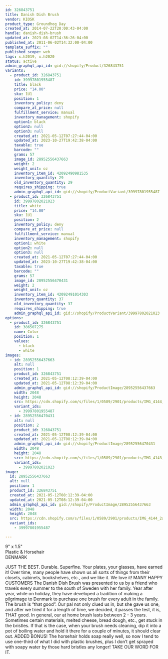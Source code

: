 ```yaml
---
id: 326843751
title: Danish Dish Brush
vendor: KIOSK
product_type: Groundhog Day
created_at: 2014-07-22T20:00:43-04:00
handle: danish-dish-brush
updated_at: 2023-08-02T14:36:26-04:00
published_at: 2011-06-02T14:32:00-04:00
template_suffix: ""
published_scope: web
tags: x.h2019, x.h2020
status: active
admin_graphql_api_id: gid://shopify/Product/326843751
variants:
  - product_id: 326843751
    id: 39997801955487
    title: black
    price: "14.00"
    sku: 1U1
    position: 1
    inventory_policy: deny
    compare_at_price: null
    fulfillment_service: manual
    inventory_management: shopify
    option1: black
    option2: null
    option3: null
    created_at: 2021-05-12T07:27:44-04:00
    updated_at: 2023-10-27T19:42:38-04:00
    taxable: true
    barcode: ""
    grams: 57
    image_id: 28952556437663
    weight: 2
    weight_unit: oz
    inventory_item_id: 42092490981535
    inventory_quantity: 29
    old_inventory_quantity: 29
    requires_shipping: true
    admin_graphql_api_id: gid://shopify/ProductVariant/39997801955487
  - product_id: 326843751
    id: 39997802021023
    title: white
    price: "14.00"
    sku: 1U1
    position: 2
    inventory_policy: deny
    compare_at_price: null
    fulfillment_service: manual
    inventory_management: shopify
    option1: white
    option2: null
    option3: null
    created_at: 2021-05-12T07:27:44-04:00
    updated_at: 2023-10-27T19:42:38-04:00
    taxable: true
    barcode: ""
    grams: 57
    image_id: 28952556470431
    weight: 2
    weight_unit: oz
    inventory_item_id: 42092491014303
    inventory_quantity: 37
    old_inventory_quantity: 37
    requires_shipping: true
    admin_graphql_api_id: gid://shopify/ProductVariant/39997802021023
options:
  - product_id: 326843751
    id: 386507275
    name: Color
    position: 1
    values:
      - black
      - white
images:
  - id: 28952556437663
    alt: null
    position: 1
    product_id: 326843751
    created_at: 2021-05-12T08:12:39-04:00
    updated_at: 2021-05-12T08:12:39-04:00
    admin_graphql_api_id: gid://shopify/ProductImage/28952556437663
    width: 2048
    height: 2048
    src: https://cdn.shopify.com/s/files/1/0589/2901/products/IMG_4144_2af6272b-2289-47c0-95c6-69c0b4bea10f.jpg?v=1620821559
    variant_ids:
      - 39997801955487
  - id: 28952556470431
    alt: null
    position: 2
    product_id: 326843751
    created_at: 2021-05-12T08:12:39-04:00
    updated_at: 2021-05-12T08:12:39-04:00
    admin_graphql_api_id: gid://shopify/ProductImage/28952556470431
    width: 2048
    height: 2048
    src: https://cdn.shopify.com/s/files/1/0589/2901/products/IMG_4143_b1e4c54a-0073-4642-b6b4-897f3d22a21d.jpg?v=1620821559
    variant_ids:
      - 39997802021023
image:
  id: 28952556437663
  alt: null
  position: 1
  product_id: 326843751
  created_at: 2021-05-12T08:12:39-04:00
  updated_at: 2021-05-12T08:12:39-04:00
  admin_graphql_api_id: gid://shopify/ProductImage/28952556437663
  width: 2048
  height: 2048
  src: https://cdn.shopify.com/s/files/1/0589/2901/products/IMG_4144_2af6272b-2289-47c0-95c6-69c0b4bea10f.jpg?v=1620821559
  variant_ids:
    - 39997801955487

---
```


9" x 1.5"  
Plastic & Horsehair  
DENMARK

JUST THE BEST. Durable. Superfine. Your plates, your glasses, have earned it! Over time, many people have shown us all sorts of things from their closets, cabinets, bookshelves, etc., and we like it. We love it! MANY HAPPY CUSTOMERS The Danish Dish Brush was presented to us by a friend who travels every summer to the south of Sweden with her family. Year after year, while on holiday, they have developed a tradition of making a pilgrimage to Denmark to purchase one brush for every adult in the family. The brush is “that good”. Our pal not only clued us in, but she gave us one, and after we tried it for a length of time, we decided, it passes the test, it is, THAT good. In general, our at home brush lasts between 2 - 3 years. Sometimes certain materials, melted cheese, bread dough, etc., get stuck in the bristles. If that is the case, when your brush needs cleaning, dip it into a pot of boiling water and hold it there for a couple of minutes, it should clear out. ADDED BONUS! The horsehair holds soap really well, so now I tend to use one-third of what I did with plastic brushes, plus I don’t get sprayed with soapy water by those hard bristles any longer! TAKE OUR WORD FOR IT.
